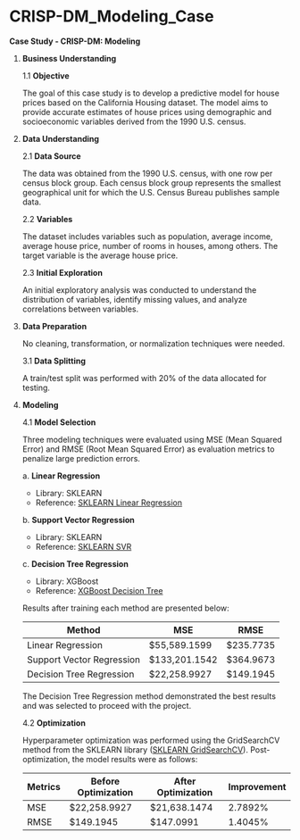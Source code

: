 # CRISP-DM_Modeling_Case

**Case Study - CRISP-DM: Modeling**

1. **Business Understanding**

   1.1 **Objective**

   The goal of this case study is to develop a predictive model for house prices based on the California Housing dataset. The model aims to provide accurate estimates of house prices using demographic and socioeconomic variables derived from the 1990 U.S. census.

2. **Data Understanding**

   2.1 **Data Source**

   The data was obtained from the 1990 U.S. census, with one row per census block group. Each census block group represents the smallest geographical unit for which the U.S. Census Bureau publishes sample data.

   2.2 **Variables**

   The dataset includes variables such as population, average income, average house price, number of rooms in houses, among others. The target variable is the average house price.

   2.3 **Initial Exploration**

   An initial exploratory analysis was conducted to understand the distribution of variables, identify missing values, and analyze correlations between variables.

3. **Data Preparation**

   No cleaning, transformation, or normalization techniques were needed.

   3.1 **Data Splitting**

   A train/test split was performed with 20% of the data allocated for testing.

4. **Modeling**
   
   4.1 **Model Selection**
   
   Three modeling techniques were evaluated using MSE (Mean Squared Error) and RMSE (Root Mean Squared Error) as evaluation metrics to penalize large prediction errors.

   a. **Linear Regression**
   
      - Library: SKLEARN
      - Reference: [SKLEARN Linear Regression](https://scikit-learn.org/stable/modules/generated/sklearn.linear_model.LinearRegression.html#sklearn.linear_model.LinearRegression)
   
   b. **Support Vector Regression**
      
      - Library: SKLEARN
      - Reference: [SKLEARN SVR](https://scikit-learn.org/stable/modules/generated/sklearn.svm.SVR.html#sklearn.svm.SVR)
   
   c. **Decision Tree Regression**
      
      - Library: XGBoost
      - Reference: [XGBoost Decision Tree](https://xgboost.readthedocs.io/en/stable/python/python_api.html)
   
   Results after training each method are presented below:
  
   | Method                   | MSE             | RMSE            |
   |--------------------------|-----------------|-----------------|
   | Linear Regression        | $55,589.1599    | $235.7735       |
   | Support Vector Regression| $133,201.1542   | $364.9673       |
   | Decision Tree Regression | $22,258.9927    | $149.1945       |

   The Decision Tree Regression method demonstrated the best results and was selected to proceed with the project.

   4.2 **Optimization**

   Hyperparameter optimization was performed using the GridSearchCV method from the SKLEARN library ([SKLEARN GridSearchCV](https://scikit-learn.org/stable/modules/generated/sklearn.model_selection.GridSearchCV.html#sklearn.model_selection.GridSearchCV)).
   Post-optimization, the model results were as follows:

   | Metrics                 | Before Optimization | After Optimization  | Improvement    |
   |-------------------------|---------------------|---------------------|-----------------|
   | MSE                     | $22,258.9927        | $21,638.1474        | 2.7892%         |
   | RMSE                    | $149.1945           | $147.0991           | 1.4045%         |

